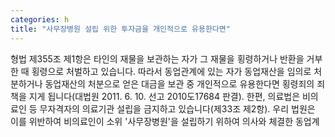 ```yaml
---
categories: h
title: "사무장병원 설립 위한 투자금을 개인적으로 유용한다면"
---
```

형법 제355조 제1항은 타인의 재물을 보관하는 자가 그 재물을 횡령하거나 반환을 거부한 때 횡령으로 처벌하고 있습니다. 따라서 동업관계에 있는 자가 동업재산을 임의로 처분하거나 동업재산의 처분으로 얻은 대금을 보관 중 개인적으로 유용한다면 횡령죄의 죄책을 지게 됩니다(대법원 2011. 6. 10. 선고 2010도17684 판결). 한편, 의료법은 비의료인 등 무자격자의 의료기관 설립을 금지하고 있습니다(제33조 제2항). 우리 법원은 이를 위반하여 비의료인이 소위 &#39;사무장병원&#39;을 설립하기 위하여 의사와 체결한 동업계